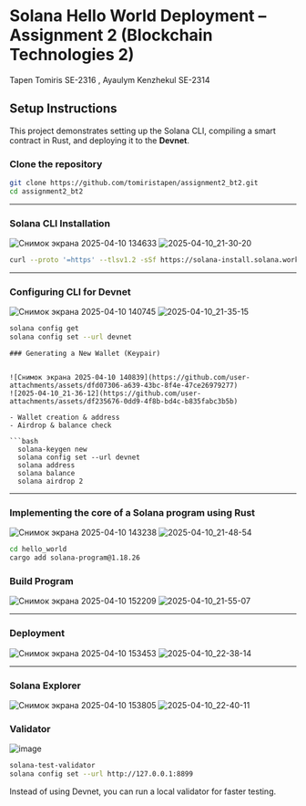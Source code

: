 #  Solana Hello World Deployment – Assignment 2 (Blockchain Technologies 2)
Tapen Tomiris SE-2316 , Ayaulym Kenzhekul SE-2314
##  Setup Instructions

This project demonstrates setting up the Solana CLI, compiling a smart contract in Rust, and deploying it to the **Devnet**.

### Clone the repository 
```bash
git clone https://github.com/tomiristapen/assignment2_bt2.git
cd assignment2_bt2
```

---
### Solana CLI Installation


![Снимок экрана 2025-04-10 134633](https://github.com/user-attachments/assets/daeb3c3a-ea91-4dc6-8ca7-21b8f64c2ea8)
![2025-04-10_21-30-20](https://github.com/user-attachments/assets/a5b90fa6-21eb-4e3a-8e9e-641ff3fad30b)
```bash
curl --proto '=https' --tlsv1.2 -sSf https://solana-install.solana.workers.dev | bash
```


---


### Configuring CLI for Devnet
![Снимок экрана 2025-04-10 140745](https://github.com/user-attachments/assets/788fc9f5-a9fc-4eb0-b957-84eed82288d8)
![2025-04-10_21-35-15](https://github.com/user-attachments/assets/8611f569-d8df-43dc-a315-3a1c82cc26f2)
```bash
solana config get
solana config set --url devnet
```
```
### Generating a New Wallet (Keypair)


![Снимок экрана 2025-04-10 140839](https://github.com/user-attachments/assets/dfd07306-a639-43bc-8f4e-47ce26979277)
![2025-04-10_21-36-12](https://github.com/user-attachments/assets/df235676-0dd9-4f8b-bd4c-b835fabc3b5b)

- Wallet creation & address
- Airdrop & balance check

```bash
  solana-keygen new
  solana config set --url devnet
  solana address
  solana balance
  solana airdrop 2
```
---
###  Implementing the core of a Solana program using Rust
![Снимок экрана 2025-04-10 143238](https://github.com/user-attachments/assets/eec7e1a7-c646-476e-9fd3-5f6fb50687ed)
![2025-04-10_21-48-54](https://github.com/user-attachments/assets/1b4456a2-106a-47c4-9b06-dfb9fd0ae76c)

```bash
cd hello_world
cargo add solana-program@1.18.26
```
###  Build Program

![Снимок экрана 2025-04-10 152209](https://github.com/user-attachments/assets/4b745a4b-0e80-49e4-a3c7-c8a431bd619c)
![2025-04-10_21-55-07](https://github.com/user-attachments/assets/3320106b-f74e-4321-99ee-f096f132ce4b)


---

###  Deployment

![Снимок экрана 2025-04-10 153453](https://github.com/user-attachments/assets/f14c41d3-6941-4be3-a9c1-5261759c756a)
![2025-04-10_22-38-14](https://github.com/user-attachments/assets/302cc429-b99f-4fdf-8dc1-b522080b58f4)



---

###  Solana Explorer

![Снимок экрана 2025-04-10 153805](https://github.com/user-attachments/assets/a1bbbe30-8ff5-4ddd-97e4-9e72a7177a19)
![2025-04-10_22-40-11](https://github.com/user-attachments/assets/7a7d14ed-14a5-47b2-9304-a293a4c94125)


### Validator
![image](https://github.com/user-attachments/assets/e9913357-981c-4623-9d2f-1e406f7a8bb7)
```bash
solana-test-validator
solana config set --url http://127.0.0.1:8899

```
Instead of using Devnet, you can run a local validator for faster testing.


